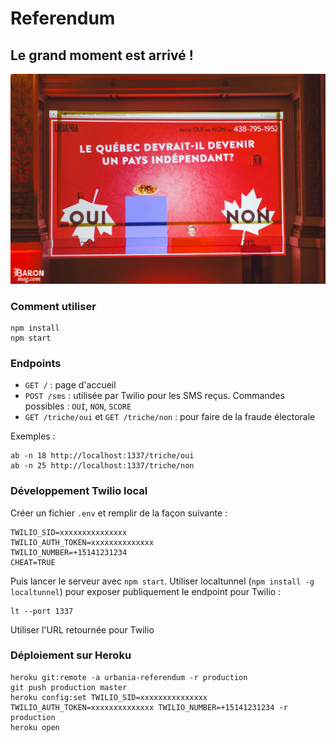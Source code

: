# Referendum
## Le grand moment est arrivé !

![](public/images/result.jpg)

### Comment utiliser 
```
npm install
npm start
```

### Endpoints
- ```GET /``` :  page d'accueil
- ```POST /sms``` : utilisée par Twilio pour les SMS reçus. Commandes possibles : ```OUI```, ```NON```, ```SCORE```
- ```GET /triche/oui``` et ```GET /triche/non``` : pour faire de la fraude électorale  

Exemples : 
```
ab -n 18 http://localhost:1337/triche/oui
ab -n 25 http://localhost:1337/triche/non
```

### Développement Twilio local
Créer un fichier ```.env``` et remplir de la façon suivante : 
```
TWILIO_SID=xxxxxxxxxxxxxxx
TWILIO_AUTH_TOKEN=xxxxxxxxxxxxxx
TWILIO_NUMBER=+15141231234
CHEAT=TRUE
``` 
Puis lancer le serveur avec ```npm start```.
Utiliser localtunnel (```npm install -g localtunnel```) pour exposer publiquement le endpoint pour Twilio : 
```
lt --port 1337
```
Utiliser l'URL retournée pour Twilio 

### Déploiement sur Heroku
```
heroku git:remote -a urbania-referendum -r production
git push production master
heroku config:set TWILIO_SID=xxxxxxxxxxxxxxx TWILIO_AUTH_TOKEN=xxxxxxxxxxxxxx TWILIO_NUMBER=+15141231234 -r production
heroku open
```